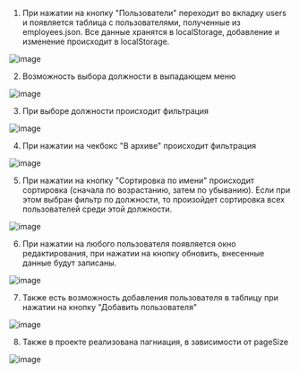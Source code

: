 1. При нажатии на кнопку "Пользователи" переходит во вкладку users и появляется таблица с пользователями, полученные из employees.json. 
Все данные хранятся в localStorage, добавление и изменение происходит в localStorage. 

![image](https://user-images.githubusercontent.com/83139924/174456707-721bed30-d56c-497f-b685-1fef636d9815.png)

2. Возможность выбора должности в выпадающем меню

![image](https://user-images.githubusercontent.com/83139924/174456720-aadf5d0a-0d98-4bfd-95ff-64364e985902.png)

3. При выборе должности происходит фильтрация

![image](https://user-images.githubusercontent.com/83139924/174456736-1b6439de-4ee2-451b-af8f-8e3bdd663081.png)

4. При нажатии на чекбокс "В архиве" происходит фильтрация

![image](https://user-images.githubusercontent.com/83139924/174440284-da49875c-d41a-4a8b-a0cd-333e47ed65ad.png)

5. При нажатии на кнопку "Сортировка по имени" происходит сортировка (сначала по возрастанию, затем по убыванию). Если при этом выбран фильтр по должности, то произойдет сортировка всех пользователей среди этой должности.

![image](https://user-images.githubusercontent.com/83139924/174440330-9511b756-099e-413a-a4a6-6775b542979c.png)

6. При нажатии на любого пользователя появляется окно редактирования, при нажатии на кнопку обновить, внесенные данные будут записаны.

![image](https://user-images.githubusercontent.com/83139924/174440367-037b7c0c-a0ea-4739-8625-e280ce767b14.png)

7. Также есть возможность добавления пользователя в таблицу при нажатии на кнопку "Добавить пользователя"

![image](https://user-images.githubusercontent.com/83139924/174440175-ec5c3151-4e5a-4e65-860c-0012381c9e22.png)

8. Также в проекте реализована пагниация, в зависимости от pageSize

![image](https://user-images.githubusercontent.com/83139924/174441633-7325fadb-7b29-4231-8865-b6a1f27e8e28.png)
